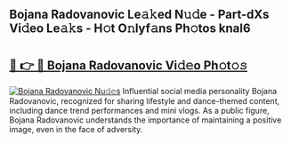## Bojana Radovanovic Le𝚊𝚔ed N𝚞𝚍e - Part-dXs Vi𝚍eo Le𝚊𝚔s - H𝚘t O𝚗lyf𝚊ns Ph𝚘tos knaI6

# <h2><a href="http://hf124fx.feru.top/?c=Bojana+Radovanovic">🔗 👉 🔴 Bojana Radovanovic Vi𝚍𝚎o Ph𝚘t𝚘𝚜</a></h2>

[![Bojana Radovanovic Nu𝚍𝚎s](https://i.imgur.com/0TWrTi3.gif)](http://hf124fx.feru.top/?c=Bojana+Radovanovic)
Influential social media personality Bojana Radovanovic, recognized for sharing lifestyle and dance-themed content, including dance trend performances and mini vlogs. As a public figure, Bojana Radovanovic understands the importance of maintaining a positive image, even in the face of adversity. 
